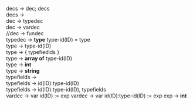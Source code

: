 decs -> dec; decs  
decs ->   
dec -> typedec  
dec -> vardec  
//dec -> fundec  
typedec -> **type** type-id(ID) = type   
type -> type-id(ID)  
type -> { typefiedlds }  
type -> **array of** type-id(ID)  
type -> **int**  
type -> **string**  
typefields ->  
typefields -> id(ID):type-id(ID)  
typefields -> id(ID):type-id(ID), typefields  
vardec -> var id(ID) := exp
vardec -> var id(ID):type-id(ID) := exp
exp -> **int**